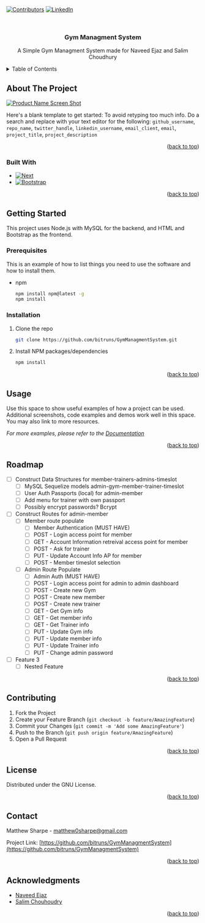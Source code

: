 <!-- Improved compatibility of back to top link: See: https://github.com/othneildrew/Best-README-Template/pull/73 -->
<a name="readme-top"></a>
<!--
*** Thanks for checking out the Best-README-Template. If you have a suggestion
*** that would make this better, please fork the repo and create a pull request
*** or simply open an issue with the tag "enhancement".
*** Don't forget to give the project a star!
*** Thanks again! Now go create something AMAZING! :D
-->



<!-- PROJECT SHIELDS -->
<!--
*** I'm using markdown "reference style" links for readability.
*** Reference links are enclosed in brackets [ ] instead of parentheses ( ).
*** See the bottom of this document for the declaration of the reference variables
*** for contributors-url, forks-url, etc. This is an optional, concise syntax you may use.
*** https://www.markdownguide.org/basic-syntax/#reference-style-links
-->
[![Contributors][contributors-shield]][contributors-url]
[![LinkedIn][linkedin-shield]][linkedin-url]



<!-- PROJECT LOGO -->
<br />
<div align="center">
  <a href="https://github.com/bitruns/GymManagmentSystem"></a>

<h3 align="center">Gym Managment System</h3>

  <p align="center">
    A Simple Gym Managment System made for Naveed Ejaz and Salim Choudhury
  </p>
</div>



<!-- TABLE OF CONTENTS -->
<details>
  <summary>Table of Contents</summary>
  <ol>
    <li>
      <a href="#about-the-project">About The Project</a>
      <ul>
        <li><a href="#built-with">Built With</a></li>
      </ul>
    </li>
    <li>
      <a href="#getting-started">Getting Started</a>
      <ul>
        <li><a href="#prerequisites">Prerequisites</a></li>
        <li><a href="#installation">Installation</a></li>
      </ul>
    </li>
    <li><a href="#usage">Usage</a></li>
    <li><a href="#roadmap">Roadmap</a></li>
    <li><a href="#contributing">Contributing</a></li>
    <li><a href="#license">License</a></li>
    <li><a href="#contact">Contact</a></li>
    <li><a href="#acknowledgments">Acknowledgments</a></li>
  </ol>
</details>



<!-- ABOUT THE PROJECT -->
## About The Project

[![Product Name Screen Shot][product-screenshot]](https://example.com)

Here's a blank template to get started: To avoid retyping too much info. Do a search and replace with your text editor for the following: `github_username`, `repo_name`, `twitter_handle`, `linkedin_username`, `email_client`, `email`, `project_title`, `project_description`

<p align="right">(<a href="#readme-top">back to top</a>)</p>



### Built With

* [![Next][Node.js]][Node-url]
* [![Bootstrap][Bootstrap.com]][Bootstrap-url]

<p align="right">(<a href="#readme-top">back to top</a>)</p>



<!-- GETTING STARTED -->
## Getting Started

This project uses Node.js with MySQL for the backend, and HTML and Bootstrap as the frontend.

### Prerequisites

This is an example of how to list things you need to use the software and how to install them.
* npm
  ```sh
  npm install npm@latest -g
  npm install 
  ```

### Installation

1. Clone the repo
   ```sh
   git clone https://github.com/bitruns/GymManagmentSystem.git
   ```
2. Install NPM packages/dependencies
   ```sh
   npm install
   ```

<p align="right">(<a href="#readme-top">back to top</a>)</p>



<!-- USAGE EXAMPLES -->
## Usage

Use this space to show useful examples of how a project can be used. Additional screenshots, code examples and demos work well in this space. You may also link to more resources.

_For more examples, please refer to the [Documentation](https://example.com)_

<p align="right">(<a href="#readme-top">back to top</a>)</p>



<!-- ROADMAP -->
## Roadmap

- [ ] Construct Data Structures for member-trainers-admins-timeslot
    - [ ] MySQL Sequelize models admin-gym-member-trainer-timeslot
    - [ ] User Auth Passports (local) for admin-member
    - [ ] Add menu for trainer with own passport
    - [ ] Possibly encrypt passwords? Bcrypt
- [ ] Construct Routes for admin-member
  - [ ] Member route populate
    - [ ] Member Authentication (MUST HAVE)
    - [ ] POST - Login access point for member
    - [ ] GET - Account Information retreival access point for member
    - [ ] POST - Ask for trainer
    - [ ] PUT - Update Account Info AP for member
    - [ ] POST - Member timeslot selection
  - [ ] Admin Route Populate
    - [ ] Admin Auth (MUST HAVE)
    - [ ] POST - Login access point for admin to admin dashboard
    - [ ] POST - Create new Gym
    - [ ] POST - Create new member
    - [ ] POST - Create new trainer
    - [ ] GET - Get Gym info
    - [ ] GET - Get member info
    - [ ] GET - Get Trainer info
    - [ ] PUT - Update Gym info
    - [ ] PUT - Update member info
    - [ ] PUT - Update Trainer info
    - [ ] PUT - Change admin password
    
- [ ] Feature 3
    - [ ] Nested Feature

<p align="right">(<a href="#readme-top">back to top</a>)</p>



<!-- CONTRIBUTING -->
## Contributing

1. Fork the Project
2. Create your Feature Branch (`git checkout -b feature/AmazingFeature`)
3. Commit your Changes (`git commit -m 'Add some AmazingFeature'`)
4. Push to the Branch (`git push origin feature/AmazingFeature`)
5. Open a Pull Request

<p align="right">(<a href="#readme-top">back to top</a>)</p>



<!-- LICENSE -->
## License

Distributed under the GNU License.

<p align="right">(<a href="#readme-top">back to top</a>)</p>



<!-- CONTACT -->
## Contact

Matthew Sharpe - matthew0sharpe@gmail.com

Project Link: [https://github.com/bitruns/GymManagmentSystem](https://github.com/bitruns/GymManagmentSystem)

<p align="right">(<a href="#readme-top">back to top</a>)</p>



<!-- ACKNOWLEDGMENTS -->
## Acknowledgments

* [Naveed Ejaz]()
* [Salim Chouhoudry]()

<p align="right">(<a href="#readme-top">back to top</a>)</p>



<!-- MARKDOWN LINKS & IMAGES -->
<!-- https://www.markdownguide.org/basic-syntax/#reference-style-links -->
[contributors-shield]: https://img.shields.io/github/contributors/github_username/repo_name.svg?style=for-the-badge
[contributors-url]: https://github.com/bitruns
[linkedin-shield]: https://img.shields.io/badge/-LinkedIn-black.svg?style=for-the-badge&logo=linkedin&colorB=555
[linkedin-url]: https://www.linkedin.com/in/matt-sharpe/
[product-screenshot]: images/screenshot.png
[Node.js]: https://img.shields.io/badge/Node-20232A?style=for-the-badge&logo=react&logoColor=61DAFB
[Node-url]: https://nodejs.org/
[Bootstrap.com]: https://img.shields.io/badge/Bootstrap-563D7C?style=for-the-badge&logo=bootstrap&logoColor=white
[Bootstrap-url]: https://getbootstrap.com
[JQuery.com]: https://img.shields.io/badge/jQuery-0769AD?style=for-the-badge&logo=jquery&logoColor=white
[JQuery-url]: https://jquery.com 